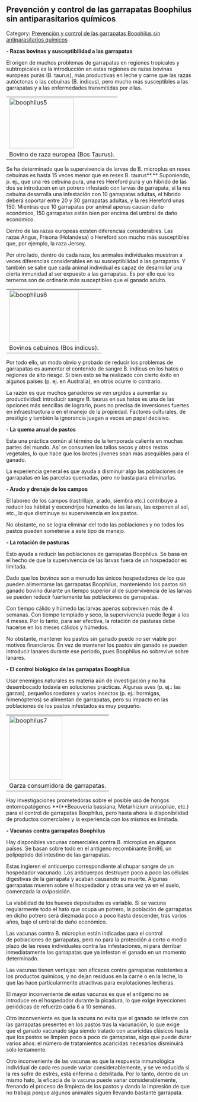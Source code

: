## Prevención y control de las garrapatas Boophilus sin antiparasitarios químicos

Category: [Prevención y control de las garrapatas Boophilus sin antiparasitarios químicos](http://descubrircorrientes.com.ar/2012/index.php/2615-geografia/7-zoogeografia/fauna-terrestre/garrapata-boophilus-microplus/prevencion-y-control-de-las-garrapatas-boophilus-sin-antiparasitarios-quimicos)

**\- Razas bovinas y susceptibilidad a las garrapatas**

El origen de muchos problemas de garrapatas en regiones tropicales y subtropicales es la introducción en estas regiones de razas bovinas europeas puras (B. taurus), más productivas en leche y carne que las razas autóctonas o las cebuínas (B. indicus), pero mucho más susceptibles a las garrapatas y a las enfermedades transmitidas por ellas.

<table><tbody><tr><td><img src="http://descubrircorrientes.com.ar/2012/index.php/2615-geografia/7-zoogeografia/fauna-terrestre/garrapata-boophilus-microplus/images/fotos_de_geografia/boophilus5.jpg" width="174" height="136" alt="boophilus5"></td></tr><tr><td><span>Bovino de raza europea (Bos Taurus).</span></td></tr></tbody></table>

Se ha determinado que la supervivencia de larvas de B. microplus en reses cebuínas es hasta 15 veces menor que en reses B. taurus**.** Suponiendo, p. ej., que una res cebuína pura, una res Hereford pura y un híbrido de las dos se introducen en un potrero infestado con larvas de garrapata, si la res cebuína desarrolla una infestación con 10 garrapatas adultas, el híbrido deberá soportar entre 20 y 30 garrapatas adultas, y la res Hereford unas 150. Mientras que 10 garrapatas por animal apenas causan daño económico, 150 garrapatas están bien por encima del umbral de daño económico.

Dentro de las razas europeas existen diferencias considerables. Las razas Angus, Frisona (Holandesa) o Hereford son mucho más susceptibles que, por ejemplo, la raza Jersey.

Por otro lado, dentro de cada raza, los animales individuales muestran a veces diferencias considerables en su susceptibilidad a las garrapatas. Y también se sabe que cada animal individual es capaz de desarrollar una cierta inmunidad al ser expuesto a las garrapatas. Es por ello que los terneros son de ordinario más susceptibles que el ganado adulto.

<table><tbody><tr><td><img src="http://descubrircorrientes.com.ar/2012/index.php/2615-geografia/7-zoogeografia/fauna-terrestre/garrapata-boophilus-microplus/images/fotos_de_geografia/boophilus6.jpg" width="187" height="139" alt="boophilus6"></td></tr><tr><td><span>Bovinos cebuinos (Bos indicus).</span></td></tr></tbody></table>

Por todo ello, un modo obvio y probado de reducir los problemas de garrapatas es aumentar el contenido de sangre B. indicus en los hatos o regiones de alto riesgo. Si bien esto se ha realizado con cierto éxito en algunos países (p. ej. en Australia), en otros ocurre lo contrario.

La razón es que muchos ganaderos se ven urgidos a aumentar su productividad: introducir sangre B. taurus en sus hatos es una de las opciones más sencillas de lograrlo, pues no precisa de inversiones fuertes en infraestructura o en el manejo de la propiedad. Factores culturales, de prestigio y también la ignorancia juegan a veces un papel decisivo.

**\- La** **quema anual de pastos**

Esta una práctica común al término de la temporada caliente en muchas partes del mundo. Así se consumen los tallos secos y otros restos vegetales, lo que hace que los brotes jóvenes sean más asequibles para el ganado.

La experiencia general es que ayuda a disminuir algo las poblaciones de garrapatas en las parcelas quemadas, pero no basta para eliminarlas.

**\- Arado y drenaje de los campos**  

El laboreo de los campos (rastrillaje, arado, siembra etc.) contribuye a reducir los hábitat y escondrijos húmedos de las larvas, las exponen al sol, etc., lo que disminuye su supervivencia en los pastos.

No obstante, no se logra eliminar del todo las poblaciones y no todos los pastos pueden someterse a este tipo de manejo.

**\- La rotación de pasturas**

Esto ayuda a reducir las poblaciones de garrapatas Boophilus. Se basa en el hecho de que la supervivencia de las larvas fuera de un hospedador es limitada.

Dado que los bovinos son a menudo los únicos hospedadores de los que pueden alimentarse las garrapatas Boophilus, manteniendo los pastos sin ganado bovino durante un tiempo superior al de supervivencia de las larvas se pueden reducir fuertemente las poblaciones de garrapatas.

Con tiempo cálido y húmedo las larvas apenas sobreviven más de 4 semanas. Con tiempo templado y seco, la supervivencia puede llegar a los 4 meses. Por lo tanto, para ser efectiva, la rotación de pasturas debe hacerse en los meses cálidos y húmedos.

No obstante, mantener los pastos sin ganado puede no ser viable por motivos financieros. En vez de mantener los pastos sin ganado se pueden introducir lanares durante ese período, pues Boophilus no sobrevive sobre lanares.

**\- El control biológico de las garrapatas Boophilus**

Usar enemigos naturales es materia aún de investigación y no ha desembocado todavía en soluciones prácticas. Algunas aves (p. ej.: las garzas), pequeños roedores y varios insectos (p. ej.: hormigas, himenópteros) se alimentan de garrapatas, pero su impacto en las poblaciones de los pastos infestados es muy pequeño.

<table><tbody><tr><td><img src="http://descubrircorrientes.com.ar/2012/index.php/2615-geografia/7-zoogeografia/fauna-terrestre/garrapata-boophilus-microplus/images/fotos_de_geografia/boophilus7.jpg" width="143" height="172" alt="boophilus7"></td></tr><tr><td><span>Garza consumidora de garrapatas.</span></td></tr></tbody></table>

Hay investigaciones prometedoras sobre el posible uso de hongos entomopatógenos **(**Beauveria bassiana, Metarhizium anisopliae, etc.) para el control de garrapatas Boophilus, pero hasta ahora la disponibilidad de productos comerciales y la experiencia con los mismos es limitada.

**\- Vacunas** **contra garrapatas Boophilus**

Hay disponibles vacunas comerciales contra B. microplus en algunos países. Se basan sobre todo en el antígeno recombinante Bm86, un polipéptido del intestino de las garrapatas.

Estas ingieren el anticuerpo correspondiente al chupar sangre de un hospedador vacunado. Los anticuerpos destruyen poco a poco las células digestivas de la garrapata y acaban causando su muerte. Algunas garrapatas mueren sobre el hospedador y otras una vez ya en el suelo, comenzada la oviposición.

La viabilidad de los huevos depositados es variable. Si se vacuna regularmente todo el hato que ocupa un potrero, la población de garrapatas en dicho potrero será diezmada poco a poco hasta descender, tras varios años, bajo el umbral de daño económico.

Las vacunas contra B. microplus están indicadas para el control de poblaciones de garrapatas, pero no para la protección a corto o medio plazo de las reses individuales contra las infestaciones, ni para derribar inmediatamente las garrapatas que ya infestan el ganado en un momento determinado.

Las vacunas tienen ventajas: son eficaces contra garrapatas resistentes a los productos químicos, y no dejan residuos en la carne o en la leche, lo que las hace particularmente atractivas para explotaciones lecheras.

El mayor inconveniente de estas vacunas es que el antígeno no se introduce en el hospedador durante la picadura, lo que exige inyecciones periódicas de refuerzo cada 6 a 10 semanas.

Otro inconveniente es que la vacuna no evita que el ganado se infeste con las garrapatas presentes en los pastos tras la vacunación, lo que exige que el ganado vacunado siga siendo tratado con acaricidas clásicos hasta que los pastos se limpien poco a poco de garrapatas, algo que puede durar varios años: el número de tratamientos acaricidas necesarios disminuirá sólo lentamente.

Otro inconveniente de las vacunas es que la respuesta inmunológica individual de cada res puede variar considerablemente, y se ve reducida si la res sufre de estrés, está enferma o debilitada. Por lo tanto, dentro de un mismo hato, la eficacia de la vacuna puede variar considerablemente, frenando el proceso de limpieza de los pastos y dando la impresión de que no trabaja porque algunos animales siguen llevando bastante garrapata.